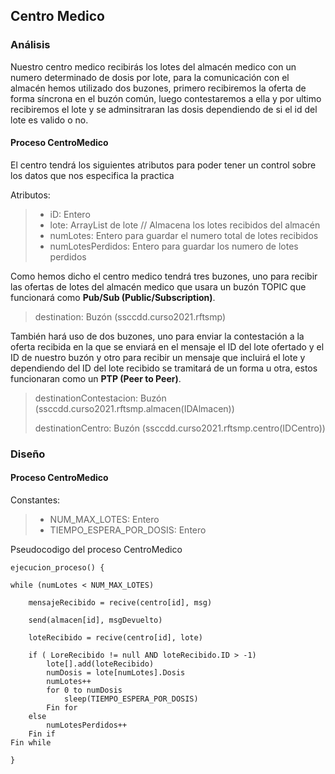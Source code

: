 ## Centro Medico

### Análisis

Nuestro centro medico recibirás los lotes del almacén medico con un numero determinado de dosis por lote, para la comunicación con el almacén hemos utilizado dos buzones, primero recibiremos la oferta de forma síncrona en el buzón común, luego contestaremos a ella y por ultimo recibiremos el lote y se adminsitraran las dosis dependiendo de si el id del lote es valido o no.

#### Proceso CentroMedico

El centro tendrá los siguientes atributos para poder tener un control sobre los datos que nos especifica la practica

Atributos:

>- iD: Entero
>- lote: ArrayList de lote // Almacena los lotes recibidos del almacén
>- numLotes: Entero para guardar el numero total de lotes recibidos
>- numLotesPerdidos: Entero para guardar los numero de lotes perdidos


Como hemos dicho el centro medico tendrá tres buzones, uno para recibir las ofertas de lotes del almacén medico que usara un buzón TOPIC que funcionará como **Pub/Sub (Public/Subscription)**.

> destination: Buzón (ssccdd.curso2021.rftsmp)

También hará uso de dos buzones, uno para  enviar la contestación a la oferta recibida en la que se enviará en el mensaje el ID del lote ofertado y el ID de nuestro buzón y otro para recibir un mensaje que incluirá el lote y dependiendo del ID del lote recibido se tramitará de un forma u otra, estos funcionaran como un **PTP (Peer to Peer)**.

> destinationContestacion: Buzón (ssccdd.curso2021.rftsmp.almacen(IDAlmacen))
> 
> destinationCentro: Buzón (ssccdd.curso2021.rftsmp.centro(IDCentro))
  

### Diseño

#### Proceso CentroMedico

Constantes:

> - NUM_MAX_LOTES: Entero
> - TIEMPO_ESPERA_POR_DOSIS: Entero

Pseudocodigo del proceso CentroMedico
```
ejecucion_proceso() {

while (numLotes < NUM_MAX_LOTES)

	mensajeRecibido = recive(centro[id], msg)

	send(almacen[id], msgDevuelto)

	loteRecibido = recive(centro[id], lote)

	if ( LoreRecibido != null AND loteRecibido.ID > -1)
		lote[].add(loteRecibido)
		numDosis = lote[numLotes].Dosis
		numLotes++
		for 0 to numDosis
			sleep(TIEMPO_ESPERA_POR_DOSIS)
		Fin for
	else
		numLotesPerdidos++
	Fin if
Fin while

}

```
